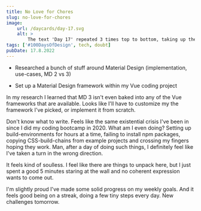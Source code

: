 ```yaml
---
title: No Love for Chores
slug: no-love-for-chores
image:
    url: /daycards/day-17.svg
    alt: >
        The text 'Day 17' repeated 3 times top to bottom, taking up the whole width and height of the image: the top in purple, the middle red, the bottom yellow. Each time the text is written with differently shaped letters. They seem a little off: in fact they are not written in a font but have been molded 'by hand' from simple lines with vector manipulation. They may be described as looking primitive, rough, simplistic, misshapen, futuristic or melted. In between the 3 lines of text there are 2 thick black bars with the text '100 Days of Design' running through them, repeated several times.
tags: ['#100DaysOfDesign', tech, doubt]
pubDate: 17.8.2022
---
```


-   Researched a bunch of stuff around Material Design (implementation, use-cases, MD 2 vs 3)

-   Set up a Material Design framework within my Vue coding project

In my research I learned that MD 3 isn't even baked into any of the Vue frameworks that are available. Looks like I'll have to customize my the framework I've picked, or implement it from scratch.

Don't know what to write. Feels like the same existential crisis I've been in since I did my coding bootcamp in 2020. What am I even doing? Setting up build-environments for hours at a time, failing to install npm packages, copying CSS-build-chains from example projects and crossing my fingers hoping they work. Man, after a day of doing such things, I definitely feel like I've taken a turn in the wrong direction.

It feels kind of soulless. I feel like there are things to unpack here, but I just spent a good 5 minutes staring at the wall and no coherent expression wants to come out.

I'm slightly proud I've made some solid progress on my weekly goals. And it feels good being on a streak, doing a few tiny steps every day. New challenges tomorrow.
